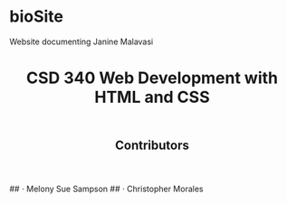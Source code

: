 # bioSite
Website documenting Janine Malavasi
<header><h1>CSD 340 Web Development with HTML and CSS</h1></header>
<header><h2>Contributors</h2></header>
## ⋅ Melony Sue Sampson
## ⋅ Christopher Morales
